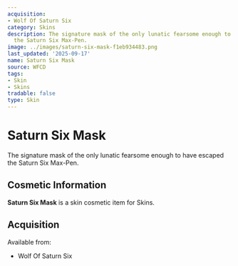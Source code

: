 ```yaml
---
acquisition:
- Wolf Of Saturn Six
category: Skins
description: The signature mask of the only lunatic fearsome enough to have escaped
  the Saturn Six Max-Pen.
image: ../images/saturn-six-mask-f1eb934483.png
last_updated: '2025-09-17'
name: Saturn Six Mask
source: WFCD
tags:
- Skin
- Skins
tradable: false
type: Skin
---
```


# Saturn Six Mask

The signature mask of the only lunatic fearsome enough to have escaped the Saturn Six Max-Pen.

## Cosmetic Information

**Saturn Six Mask** is a skin cosmetic item for Skins.

## Acquisition

Available from:
- Wolf Of Saturn Six

